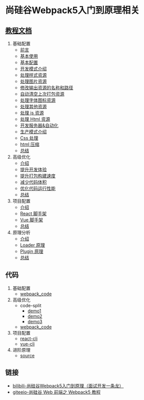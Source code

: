 # 尚硅谷Webpack5入门到原理相关

## [教程文档](./webpack_docs/README.md)
1. 基础配置
   - [前言](./webpack_docs/docs/base/README.md)
   - [基本使用](./webpack_docs/docs/base/base.md)
   - [基本配置](./webpack_docs/docs/base/config.md)
   - [开发模式介绍](./webpack_docs/docs/base/development.md)
   - [处理样式资源](./webpack_docs/docs/base/css.md)
   - [处理图片资源](./webpack_docs/docs/base/image.md)
   - [修改输出资源的名称和路径](./webpack_docs/docs/base/output.md)
   - [自动清空上次打包资源](./webpack_docs/docs/base/clean.md)
   - [处理字体图标资源](./webpack_docs/docs/base/font.md)
   - [处理其他资源](./webpack_docs/docs/base/other.md)
   - [处理 js 资源](./webpack_docs/docs/base/javascript.md)
   - [处理 Html 资源](./webpack_docs/docs/base/html.md)
   - [开发服务器&自动化](./webpack_docs/docs/base/server.md)
   - [生产模式介绍](./webpack_docs/docs/base/production.md)
   - [Css 处理](./webpack_docs/docs/base/optimizeCss.md)
   - [html 压缩](./webpack_docs/docs/base/minifyHtml.md)
   - [总结](./webpack_docs/docs/base/summary.md)
1. 高级优化
   - [介绍](./webpack_docs/docs/senior/README.md)
   - [提升开发体验](./webpack_docs/docs/senior/enhanceExperience.md)
   - [提升打包构建速度](./webpack_docs/docs/senior/liftingSpeed.md)
   - [减少代码体积](./webpack_docs/docs/senior/reduceVolume.md)
   - [优化代码运行性能](./webpack_docs/docs/senior/optimizePerformance.md)
   - [总结](./webpack_docs/docs/senior/summary.md)
1. 项目配置
   - [介绍](./webpack_docs/docs/project/README.md)
   - [React 脚手架](./webpack_docs/docs/project/react-cli.md)
   - [Vue 脚手架](./webpack_docs/docs/project/vue-cli.md)
   - [总结](./webpack_docs/docs/project/summary.md)
1. 原理分析
   - [介绍](./webpack_docs/docs/origin/README.md)
   - [Loader 原理](./webpack_docs/docs/origin/loader.md)
   - [Plugin 原理](./webpack_docs/docs/origin/plugin.md)
   - [总结](./webpack_docs/docs/origin/summary.md)


## 代码
1. 基础配置
   - [webpack_code](./webpack_code/package.json)
2. 高级优化
   - code-split
     - [demo1](./code-split/demo1/package.json)
     - [demo2](./code-split/demo2/package.json)
     - [demo3](./code-split/demo3/package.json)
   - [webpack_code](./webpack_code2/package.json)
3. 项目配置
   - [react-cli](./react-cli/package.json)
   - [vue-cli](./vue-cli/package.json)
4. 进阶原理
   - [source](./source/package.json)


## 链接
- [bilibili-尚硅谷Webpack5入门到原理（面试开发一条龙）](https://www.bilibili.com/video/BV14T4y1z7sw)
- [giteeio-尚硅谷 Web 前端之 Webpack5 教程](http://xxpromise.gitee.io/webpack5-docs/)
